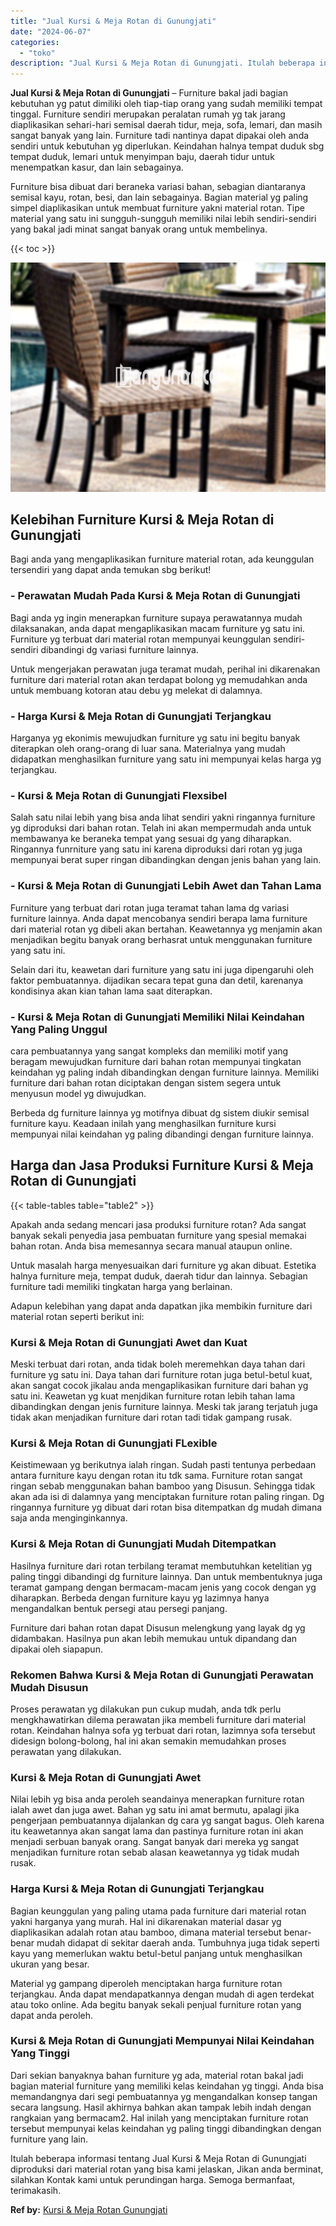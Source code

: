 ```yaml
---
title: "Jual Kursi & Meja Rotan di Gunungjati"
date: "2024-06-07"
categories: 
  - "toko"
description: "Jual Kursi & Meja Rotan di Gunungjati. Itulah beberapa informasi tentang Jual Kursi & Meja Rotan di Gunungjati diproduksi dari material rotan yang bisa kami..."
---
```


**Jual Kursi & Meja Rotan di Gunungjati** – Furniture bakal jadi bagian kebutuhan yg patut dimiliki oleh tiap-tiap orang yang sudah memiliki tempat tinggal. Furniture sendiri merupakan peralatan rumah yg tak jarang diaplikasikan sehari-hari semisal daerah tidur, meja, sofa, lemari, dan masih sangat banyak yang lain. Furniture tadi nantinya dapat dipakai oleh anda sendiri untuk kebutuhan yg diperlukan. Keindahan halnya tempat duduk sbg tempat duduk, lemari untuk menyimpan baju, daerah tidur untuk menempatkan kasur, dan lain sebagainya.

Furniture bisa dibuat dari beraneka variasi bahan, sebagian diantaranya semisal kayu, rotan, besi, dan lain sebagainya. Bagian material yg paling simpel diaplikasikan untuk membuat furniture yakni material rotan. Tipe material yang satu ini sungguh-sungguh memiliki nilai lebih sendiri-sendiri yang bakal jadi minat sangat banyak orang untuk membelinya.

{{< toc >}}

![Jual Kursi & Meja Rotan di Gunungjati](/images/kursi-meja-rotan-murah12.png)

## Kelebihan Furniture Kursi & Meja Rotan di Gunungjati

Bagi anda yang mengaplikasikan furniture material rotan, ada keunggulan tersendiri yang dapat anda temukan sbg berikut!

### \- Perawatan Mudah Pada Kursi & Meja Rotan di Gunungjati

Bagi anda yg ingin menerapkan furniture supaya perawatannya mudah dilaksanakan, anda dapat mengaplikasikan macam furniture yg satu ini. Furniture yg terbuat dari material rotan mempunyai keunggulan sendiri-sendiri dibandingi dg variasi furniture lainnya.

Untuk mengerjakan perawatan juga teramat mudah, perihal ini dikarenakan furniture dari material rotan akan terdapat bolong yg memudahkan anda untuk membuang kotoran atau debu yg melekat di dalamnya.

### \- Harga Kursi & Meja Rotan di Gunungjati Terjangkau

Harganya yg ekonimis mewujudkan furniture yg satu ini begitu banyak diterapkan oleh orang-orang di luar sana. Materialnya yang mudah didapatkan menghasilkan furniture yang satu ini mempunyai kelas harga yg terjangkau.

### \- Kursi & Meja Rotan di Gunungjati Flexsibel

Salah satu nilai lebih yang bisa anda lihat sendiri yakni ringannya furniture yg diproduksi dari bahan rotan. Telah ini akan mempermudah anda untuk membawanya ke beraneka tempat yang sesuai dg yang diharapkan. Ringannya funrniture yang satu ini karena diproduksi dari rotan yg juga mempunyai berat super ringan dibandingkan dengan jenis bahan yang lain.

### \- Kursi & Meja Rotan di Gunungjati Lebih Awet dan Tahan Lama

Furniture yang terbuat dari rotan juga teramat tahan lama dg variasi furniture lainnya. Anda dapat mencobanya sendiri berapa lama furniture dari material rotan yg dibeli akan bertahan. Keawetannya yg menjamin akan menjadikan begitu banyak orang berhasrat untuk menggunakan furniture yang satu ini.

Selain dari itu, keawetan dari furniture yang satu ini juga dipengaruhi oleh faktor pembuatannya. dijadikan secara tepat guna dan detil, karenanya kondisinya akan kian tahan lama saat diterapkan.

### \- Kursi & Meja Rotan di Gunungjati Memiliki Nilai Keindahan Yang Paling Unggul

cara pembuatannya yang sangat kompleks dan memiliki motif yang beragam mewujudkan furniture dari bahan rotan mempunyai tingkatan keindahan yg paling indah dibandingkan dengan furniture lainnya. Memiliki furniture dari bahan rotan diciptakan dengan sistem segera untuk menyusun model yg diwujudkan.

Berbeda dg furniture lainnya yg motifnya dibuat dg sistem diukir semisal furniture kayu. Keadaan inilah yang menghasilkan furniture kursi mempunyai nilai keindahan yg paling dibandingi dengan furniture lainnya.

## Harga dan Jasa Produksi Furniture Kursi & Meja Rotan di Gunungjati

{{< table-tables table="table2" >}}

Apakah anda sedang mencari jasa produksi furniture rotan? Ada sangat banyak sekali penyedia jasa pembuatan furniture yang spesial memakai bahan rotan. Anda bisa memesannya secara manual ataupun online.

Untuk masalah harga menyesuaikan dari furniture yg akan dibuat. Estetika halnya furniture meja, tempat duduk, daerah tidur dan lainnya. Sebagian furniture tadi memiliki tingkatan harga yang berlainan.

Adapun kelebihan yang dapat anda dapatkan jika membikin furniture dari material rotan seperti berikut ini:

### Kursi & Meja Rotan di Gunungjati Awet dan Kuat

Meski terbuat dari rotan, anda tidak boleh meremehkan daya tahan dari furniture yg satu ini. Daya tahan dari furniture rotan juga betul-betul kuat, akan sangat cocok jikalau anda mengaplikasikan furniture dari bahan yg satu ini. Keawetan yg kuat menjdikan furniture rotan lebih tahan lama dibandingkan dengan jenis furniture lainnya. Meski tak jarang terjatuh juga tidak akan menjadikan furniture dari rotan tadi tidak gampang rusak.

### Kursi & Meja Rotan di Gunungjati FLexible

Keistimewaan yg berikutnya ialah ringan. Sudah pasti tentunya perbedaan antara furniture kayu dengan rotan itu tdk sama. Furniture rotan sangat ringan sebab menggunakan bahan bamboo yang Disusun. Sehingga tidak akan ada isi di dalamnya yang menciptakan furniture rotan paling ringan. Dg ringannya furniture yg dibuat dari rotan bisa ditempatkan dg mudah dimana saja anda menginginkannya.

### Kursi & Meja Rotan di Gunungjati Mudah Ditempatkan

Hasilnya furniture dari rotan terbilang teramat membutuhkan ketelitian yg paling tinggi dibandingi dg furniture lainnya. Dan untuk membentuknya juga teramat gampang dengan bermacam-macam jenis yang cocok dengan yg diharapkan. Berbeda dengan furniture kayu yg lazimnya hanya mengandalkan bentuk persegi atau persegi panjang.

Furniture dari bahan rotan dapat Disusun melengkung yang layak dg yg didambakan. Hasilnya pun akan lebih memukau untuk dipandang dan dipakai oleh siapapun.

### Rekomen Bahwa Kursi & Meja Rotan di Gunungjati Perawatan Mudah Disusun

Proses perawatan yg dilakukan pun cukup mudah, anda tdk perlu mengkhawatirkan dilema perawatan jika membeli furniture dari material rotan. Keindahan halnya sofa yg terbuat dari rotan, lazimnya sofa tersebut didesign bolong-bolong, hal ini akan semakin memudahkan proses perawatan yang dilakukan.

### Kursi & Meja Rotan di Gunungjati Awet

Nilai lebih yg bisa anda peroleh seandainya menerapkan furniture rotan ialah awet dan juga awet. Bahan yg satu ini amat bermutu, apalagi jika pengerjaan pembuatannya dijalankan dg cara yg sangat bagus. Oleh karena itu keawetannya akan sangat lama dan pastinya furniture rotan ini akan menjadi serbuan banyak orang. Sangat banyak dari mereka yg sangat menjadikan furniture rotan sebab alasan keawetannya yg tidak mudah rusak.

### Harga Kursi & Meja Rotan di Gunungjati Terjangkau

Bagian keunggulan yang paling utama pada furniture dari material rotan yakni harganya yang murah. Hal ini dikarenakan material dasar yg diaplikasikan adalah rotan atau bamboo, dimana material tersebut benar-benar mudah didapat di sekitar daerah anda. Tumbuhnya juga tidak seperti kayu yang memerlukan waktu betul-betul panjang untuk menghasilkan ukuran yang besar.

Material yg gampang diperoleh menciptakan harga furniture rotan terjangkau. Anda dapat mendapatkannya dengan mudah di agen terdekat atau toko online. Ada begitu banyak sekali penjual furniture rotan yang dapat anda peroleh.

### Kursi & Meja Rotan di Gunungjati Mempunyai Nilai Keindahan Yang Tinggi

Dari sekian banyaknya bahan furniture yg ada, material rotan bakal jadi bagian material furniture yang memiliki kelas keindahan yg tinggi. Anda bisa memandangnya dari segi pembuatannya yg mengandalkan konsep tangan secara langsung. Hasil akhirnya bahkan akan tampak lebih indah dengan rangkaian yang bermacam2. Hal inilah yang menciptakan furniture rotan tersebut mempunyai kelas keindahan yg paling tinggi dibandingkan dengan furniture yang lain.

Itulah beberapa informasi tentang Jual Kursi & Meja Rotan di Gunungjati diproduksi dari material rotan yang bisa kami jelaskan, Jikan anda berminat, silahkan Kontak kami untuk perundingan harga. Semoga bermanfaat, terimakasih.

**Ref by:** [Kursi & Meja Rotan Gunungjati](https://id.wikipedia.org/wiki/Kursi)
